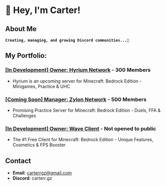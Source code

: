 # 👋 Hey, I'm Carter!

## About Me
**`Creating, managing, and growing Discord communities...🚀 `**


## My Portfolio:
### [[In Development] Owner: Hyrium Network](https://discord.hyrium.com) - 300 Members
- Hyrium is an upcoming server for Minecraft: Bedrock Edition - Minigames, Practice & UHC

### [[Coming Soon] Manager: Zylon Network](https://discord.gg/zylon) - 500 Members
- Promising Practice Server for Minecraft: Bedrock Edition - Duels, FFA & Challenges

### [[In Development] Owner: Wave Client](https://discord.gg/waveclient) - Not opened to public
- The #1 Free Client for Minecraft: Bedrock Edition - Unique Features, Cosmetics & FPS Booster


## Contact
- **Email**: carterrgz@gmail.com
- **Discord**: carterr.gz
